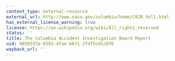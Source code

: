 ```yaml
---
content_type: external-resource
external_url: http://www.nasa.gov/columbia/home/CAIB_Vol1.html
has_external_license_warning: true
license: https://en.wikipedia.org/wiki/All_rights_reserved
status: ''
title: The Columbia Accident Investigation Board Report
uid: 9850333a-6592-4fae-b671-2fdf5cd1c8f6
wayback_url: ''
---
```

